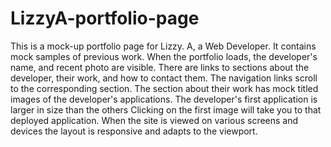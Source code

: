 # LizzyA-portfolio-page
This is a mock-up portfolio page for Lizzy. A, a Web Developer. 
It contains mock samples of previous work.
When the portfolio loads, the developer's name, and recent photo are visible.
There are links to sections about the developer, their work, and how to contact them.
The navigation links scroll to the corresponding section.
The section about their work has mock titled images of the developer's applications.
The developer's first application is larger in size than the others
Clicking on the first image will take you to that deployed application.
When the site is viewed on various screens and devices the layout is responsive and adapts to the viewport.
